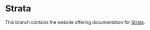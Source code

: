 Strata
======

This branch contains the website offering documentation for [Strata](http://strata-framework.com/).

